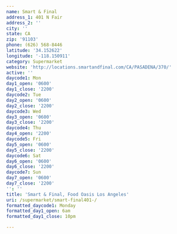 ```yaml
---
name: Smart & Final
address_1: 401 N Fair
address_2: ''
city: ''
state: CA
zip: '91103'
phone: (626) 568-8446
latitude: '34.152622'
longitude: '-118.150911'
category: Supermarket
website: 'http://locations.smartandfinal.com/CA/PASADENA/370/'
active: ''
daycode1: Mon
day1_open: '0600'
day1_close: '2200'
daycode2: Tue
day2_open: '0600'
day2_close: '2200'
daycode3: Wed
day3_open: '0600'
day3_close: '2200'
daycode4: Thu
day4_open: '2200'
daycode5: Fri
day5_open: '0600'
day5_close: '2200'
daycode6: Sat
day6_open: '0600'
day6_close: '2200'
daycode7: Sun
day7_open: '0600'
day7_close: '2200'
'': ''
title: 'Smart & Final, Food Oasis Los Angeles'
uri: /supermarket/smart-final401-/
formatted_daycode1: Monday
formatted_day1_open: 6am
formatted_day1_close: 10pm

---
```

